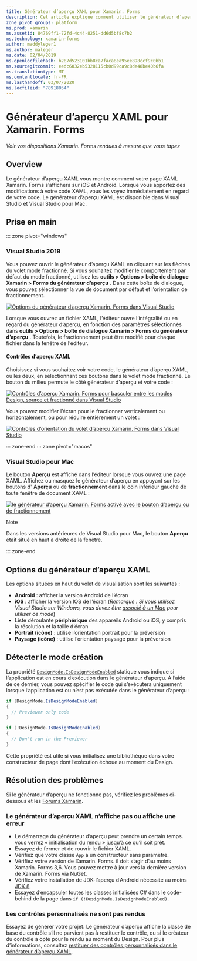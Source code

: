 ```yaml
---
title: Générateur d’aperçu XAML pour Xamarin. Forms
description: Cet article explique comment utiliser le générateur d’aperçu XAML pour voir vos dispositions Xamarin. Forms rendues à mesure que vous tapez. Le générateur d’aperçu XAML est disponible dans Visual Studio 2019 et Visual Studio 2019 pour Mac.
zone_pivot_groups: platform
ms.prod: xamarin
ms.assetid: 84769ff1-72fd-4c44-8251-dd6d5bf8c7b2
ms.technology: xamarin-forms
author: maddyleger1
ms.author: maleger
ms.date: 02/04/2019
ms.openlocfilehash: b287d523101bb8ca7faca8ea95ee898ccf9c0bb1
ms.sourcegitcommit: eedc6032eb5328115cb0d99ca9c8de48be40b6fa
ms.translationtype: MT
ms.contentlocale: fr-FR
ms.lasthandoff: 03/07/2020
ms.locfileid: "78918054"
---
```

# <a name="xaml-previewer-for-xamarinforms"></a>Générateur d’aperçu XAML pour Xamarin. Forms

_Voir vos dispositions Xamarin. Forms rendues à mesure que vous tapez_

## <a name="overview"></a>Overview

Le générateur d’aperçu XAML vous montre comment votre page XAML Xamarin. Forms s’affichera sur iOS et Android. Lorsque vous apportez des modifications à votre code XAML, vous les voyez immédiatement en regard de votre code. Le générateur d’aperçu XAML est disponible dans Visual Studio et Visual Studio pour Mac.

## <a name="getting-started"></a>Prise en main

::: zone pivot="windows"

### <a name="visual-studio-2019"></a>Visual Studio 2019

Vous pouvez ouvrir le générateur d’aperçu XAML en cliquant sur les flèches du volet mode fractionné. Si vous souhaitez modifier le comportement par défaut du mode fractionné, utilisez les **outils > Options > boîte de dialogue Xamarin > Forms du générateur d’aperçu** . Dans cette boîte de dialogue, vous pouvez sélectionner la vue de document par défaut et l’orientation de fractionnement.

[![Options du générateur d’aperçu Xamarin. Forms dans Visual Studio](xaml-previewer-images/xamlp-options-vs-sm.png "Options du générateur d’aperçu Xamarin. Forms dans Visual Studio")](xaml-previewer-images/xamlp-options-vs-lg.png#lightbox)

Lorsque vous ouvrez un fichier XAML, l’éditeur ouvre l’intégralité ou en regard du générateur d’aperçu, en fonction des paramètres sélectionnés dans **outils > Options > boîte de dialogue Xamarin > Forms du générateur d’aperçu** . Toutefois, le fractionnement peut être modifié pour chaque fichier dans la fenêtre de l’éditeur.

#### <a name="xaml-preview-controls"></a>Contrôles d’aperçu XAML

Choisissez si vous souhaitez voir votre code, le générateur d’aperçu XAML, ou les deux, en sélectionnant ces boutons dans le volet mode fractionné. Le bouton du milieu permute le côté générateur d’aperçu et votre code :

[![Contrôles d’aperçu Xamarin. Forms pour basculer entre les modes Design, source et fractionné dans Visual Studio](xaml-previewer-images/xamlp-controls-splitview-vs-sm.png "Contrôles d’aperçu Xamarin. Forms pour basculer entre les modes Design, source et fractionné dans Visual Studio")](xaml-previewer-images/xamlp-controls-splitview-vs-lg.png#lightbox)

Vous pouvez modifier l’écran pour le fractionner verticalement ou horizontalement, ou pour réduire entièrement un volet :

[![Contrôles d’orientation du volet d’aperçu Xamarin. Forms dans Visual Studio](xaml-previewer-images/xamlp-controls-orientation-vs-sm.png "Contrôles d’orientation du volet d’aperçu Xamarin. Forms dans Visual Studio")](xaml-previewer-images/xamlp-controls-orientation-vs-lg.png#lightbox)

::: zone-end
::: zone pivot="macos"

### <a name="visual-studio-for-mac"></a>Visual Studio pour Mac

Le bouton **Aperçu** est affiché dans l’éditeur lorsque vous ouvrez une page XAML. Affichez ou masquez le générateur d’aperçu en appuyant sur les boutons d' **Aperçu** ou de **fractionnement** dans le coin inférieur gauche de toute fenêtre de document XAML :

[![le générateur d’aperçu Xamarin. Forms activé avec le bouton d’aperçu ou de fractionnement](xaml-previewer-images/xamlp-list-sml.png)](xaml-previewer-images/xamlp-list.png#lightbox)

> [!NOTE]
> Dans les versions antérieures de Visual Studio pour Mac, le bouton **Aperçu** était situé en haut à droite de la fenêtre.

::: zone-end

## <a name="xaml-previewer-options"></a>Options du générateur d’aperçu XAML

Les options situées en haut du volet de visualisation sont les suivantes :

* **Android** : afficher la version Android de l’écran
* **iOS** : afficher la version IOS de l’écran (*Remarque : Si vous utilisez Visual Studio sur Windows, vous devez être [associé à un Mac](~/ios/get-started/installation/windows/connecting-to-mac/index.md) pour utiliser ce mode*)
* Liste déroulante **périphérique** des appareils Android ou iOS, y compris la résolution et la taille d’écran
* **Portrait (icône)** : utilise l’orientation portrait pour la préversion
* **Paysage (icône)** : utilise l’orientation paysage pour la préversion

## <a name="detect-design-mode"></a>Détecter le mode création

La propriété [`DesignMode.IsDesignModeEnabled`](xref:Xamarin.Forms.DesignMode.IsDesignModeEnabled) statique vous indique si l’application est en cours d’exécution dans le générateur d’aperçu. À l’aide de ce dernier, vous pouvez spécifier le code qui s’exécutera uniquement lorsque l’application est ou n’est pas exécutée dans le générateur d’aperçu :

```csharp
if (DesignMode.IsDesignModeEnabled)
{
  // Previewer only code  
}

if (!DesignMode.IsDesignModeEnabled)
{
  // Don't run in the Previewer  
}
```

Cette propriété est utile si vous initialisez une bibliothèque dans votre constructeur de page dont l’exécution échoue au moment du Design.

## <a name="troubleshooting"></a>Résolution des problèmes

Si le générateur d’aperçu ne fonctionne pas, vérifiez les problèmes ci-dessous et les [Forums Xamarin](https://forums.xamarin.com/categories/xamarin-forms).

### <a name="xaml-previewer-isnt-showing-or-shows-an-error"></a>Le générateur d’aperçu XAML n’affiche pas ou affiche une erreur

* Le démarrage du générateur d’aperçu peut prendre un certain temps. vous verrez « initialisation du rendu » jusqu’à ce qu’il soit prêt.
* Essayez de fermer et de rouvrir le fichier XAML.
* Vérifiez que votre classe `App` a un constructeur sans paramètre.
* Vérifiez votre version de Xamarin. Forms. il doit s’agir d’au moins Xamarin. Forms 3,6. Vous pouvez mettre à jour vers la dernière version de Xamarin. Forms via NuGet.
* Vérifiez votre installation de JDK-l’aperçu d’Android nécessite au moins [JDK 8](https://www.oracle.com/technetwork/java/javase/downloads/index.html).
* Essayez d’encapsuler toutes les classes initialisées C# dans le code-behind de la page dans `if (!DesignMode.IsDesignModeEnabled)`.

### <a name="custom-controls-arent-rendering"></a>Les contrôles personnalisés ne sont pas rendus

Essayez de générer votre projet. Le générateur d’aperçu affiche la classe de base du contrôle s’il ne parvient pas à restituer le contrôle, ou si le créateur du contrôle a opté pour le rendu au moment du Design. Pour plus d’informations, consultez [restituer des contrôles personnalisés dans le générateur d’aperçu XAML](render-custom-controls.md).
